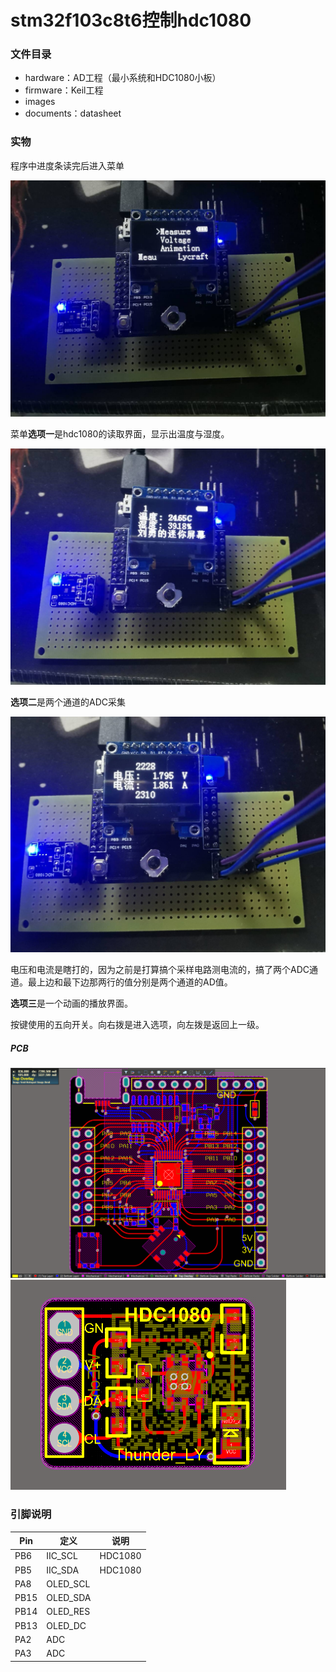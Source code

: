 # stm32f103c8t6控制hdc1080
### 文件目录

* hardware：AD工程（最小系统和HDC1080小板）
* firmware：Keil工程
* images
* documents：datasheet

### 实物

程序中进度条读完后进入菜单

![2](\images\2.jpg)

菜单**选项一**是hdc1080的读取界面，显示出温度与湿度。

![1](\images\1.jpg)

**选项二**是两个通道的ADC采集

![3](\images\3.jpg)

电压和电流是瞎打的，因为之前是打算搞个采样电路测电流的，搞了两个ADC通道。最上边和最下边那两行的值分别是两个通道的AD值。

**选项三**是一个动画的播放界面。

按键使用的五向开关。向右拨是进入选项，向左拨是返回上一级。

##### PCB

<img src="\images\4.png" alt="4" style="zoom:50%;" />

<img src="\images\5.png" alt="5" style="zoom:50%;" />


### 引脚说明

| Pin  | 定义     | 说明    |
| ---- | -------- | ------- |
| PB6  | IIC_SCL  | HDC1080 |
| PB5  | IIC_SDA  | HDC1080 |
| PA8  | OLED_SCL |         |
| PB15 | OLED_SDA |         |
| PB14 | OLED_RES |         |
| PB13 | OLED_DC  |         |
| PA2  | ADC      |         |
| PA3  | ADC      |         |



